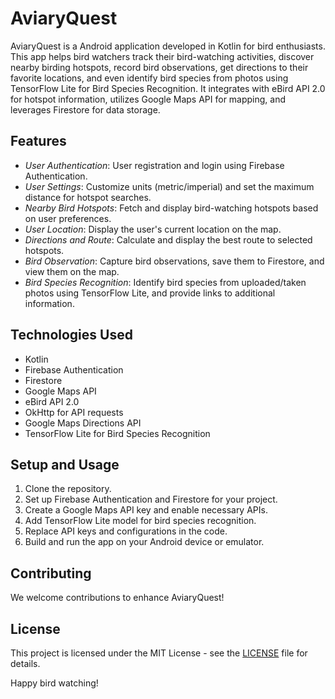 # AviaryQuest

AviaryQuest is a Android application developed in Kotlin for bird enthusiasts. This app helps bird watchers track their bird-watching activities, discover nearby birding hotspots, record bird observations, get directions to their favorite locations, and even identify bird species from photos using TensorFlow Lite for Bird Species Recognition. It integrates with eBird API 2.0 for hotspot information, utilizes Google Maps API for mapping, and leverages Firestore for data storage.

## Features

- *User Authentication*: User registration and login using Firebase Authentication.
- *User Settings*: Customize units (metric/imperial) and set the maximum distance for hotspot searches.
- *Nearby Bird Hotspots*: Fetch and display bird-watching hotspots based on user preferences.
- *User Location*: Display the user's current location on the map.
- *Directions and Route*: Calculate and display the best route to selected hotspots.
- *Bird Observation*: Capture bird observations, save them to Firestore, and view them on the map.
- *Bird Species Recognition*: Identify bird species from uploaded/taken photos using TensorFlow Lite, and provide links to additional information.

## 


## Technologies Used

- Kotlin
- Firebase Authentication
- Firestore
- Google Maps API
- eBird API 2.0
- OkHttp for API requests
- Google Maps Directions API
- TensorFlow Lite for Bird Species Recognition

## Setup and Usage

1. Clone the repository.
2. Set up Firebase Authentication and Firestore for your project.
3. Create a Google Maps API key and enable necessary APIs.
4. Add TensorFlow Lite model for bird species recognition.
5. Replace API keys and configurations in the code.
6. Build and run the app on your Android device or emulator.

## Contributing

We welcome contributions to enhance AviaryQuest!

## License

This project is licensed under the MIT License - see the [LICENSE](LICENSE) file for details.

Happy bird watching!
